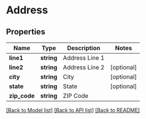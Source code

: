 # Address

## Properties
Name | Type | Description | Notes
------------ | ------------- | ------------- | -------------
**line1** | **string** | Address Line 1 | 
**line2** | **string** | Address Line 2 | [optional] 
**city** | **string** | City | [optional] 
**state** | **string** | State | [optional] 
**zip_code** | **string** | ZIP Code | 

[[Back to Model list]](../README.md#documentation-for-models) [[Back to API list]](../README.md#documentation-for-api-endpoints) [[Back to README]](../README.md)


